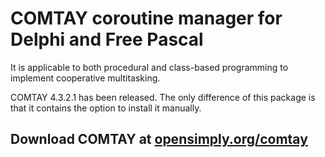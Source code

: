 # COMTAY coroutine manager for Delphi and Free Pascal
It is applicable to both procedural and class-based programming to implement cooperative multitasking. 

COMTAY 4.3.2.1 has been released. The only difference of this package is that it contains the option to install it manually.

## Download COMTAY at [opensimply.org/comtay](https://opensimply.org/comtay/) 

